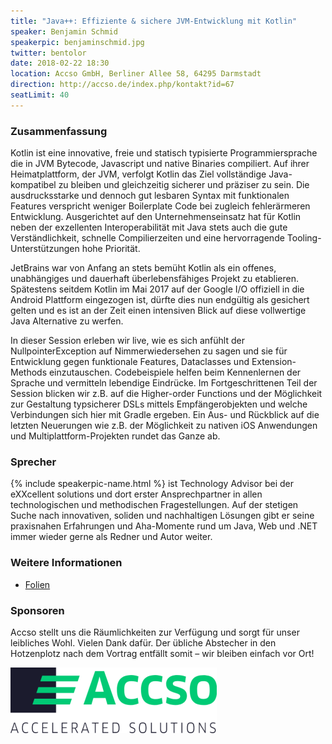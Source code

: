 ```yaml
---
title: "Java++: Effiziente & sichere JVM-Entwicklung mit Kotlin"
speaker: Benjamin Schmid
speakerpic: benjaminschmid.jpg
twitter: bentolor
date: 2018-02-22 18:30
location: Accso GmbH, Berliner Allee 58, 64295 Darmstadt
direction: http://accso.de/index.php/kontakt?id=67
seatLimit: 40
---
```


### Zusammenfassung

Kotlin ist eine innovative, freie und statisch typisierte Programmiersprache die in JVM Bytecode, Javascript und native Binaries compiliert. Auf ihrer Heimatplattform, der JVM, verfolgt Kotlin das Ziel vollständige Java-kompatibel zu bleiben und gleichzeitig sicherer und präziser zu sein. Die ausdrucksstarke und dennoch gut lesbaren Syntax mit funktionalen Features verspricht weniger Boilerplate Code bei zugleich fehlerärmeren Entwicklung. Ausgerichtet auf den Unternehmenseinsatz hat für Kotlin neben der exzellenten Interoperabilität mit Java stets auch die gute Verständlichkeit, schnelle Compilierzeiten und eine hervorragende Tooling-Unterstützungen hohe Priorität.

JetBrains war von Anfang an stets bemüht Kotlin als ein offenes, unabhängiges und dauerhaft überlebensfähiges Projekt zu etablieren. Spätestens seitdem Kotlin im Mai 2017 auf der Google I/O offiziell in die Android Plattform eingezogen ist, dürfte dies nun endgültig als gesichert gelten und es ist an der Zeit einen intensiven Blick auf diese vollwertige Java Alternative zu werfen.

In dieser Session erleben wir live, wie es sich anfühlt der NullpointerException auf Nimmerwiedersehen zu sagen und sie für Entwicklung gegen funktionale Features, Dataclasses und Extension-Methods einzutauschen. Codebeispiele helfen beim Kennenlernen der Sprache und vermitteln lebendige Eindrücke. Im Fortgeschrittenen Teil der Session blicken wir z.B. auf die Higher-order Functions und der Möglichkeit zur Gestaltung typsicherer DSLs mittels Empfängerobjekten und welche Verbindungen sich hier mit Gradle ergeben. Ein Aus- und Rückblick auf die letzten Neuerungen wie z.B. der Möglichkeit zu nativen iOS Anwendungen und Multiplattform-Projekten rundet das Ganze ab. 

### Sprecher

{% include speakerpic-name.html %} ist Technology Advisor bei der eXXcellent solutions und dort erster Ansprechpartner in allen technologischen und methodischen Fragestellungen. Auf der stetigen Suche nach innovativen, soliden und nachhaltigen Lösungen gibt er seine praxisnahen Erfahrungen und Aha-Momente rund um Java, Web und .NET immer wieder gerne als Redner und Autor weiter. 

### Weitere Informationen

- [Folien](https://bentolor.github.io/kotlin-talk/)

### Sponsoren

Accso stellt uns die Räumlichkeiten zur Verfügung und sorgt für unser leibliches Wohl. Vielen Dank dafür. Der übliche Abstecher in den Hotzenplotz nach dem Vortrag entfällt somit – wir bleiben einfach vor Ort!

[![ACCSO Logo](/images/sponsors/accso.png)](http://www.accso.de)
